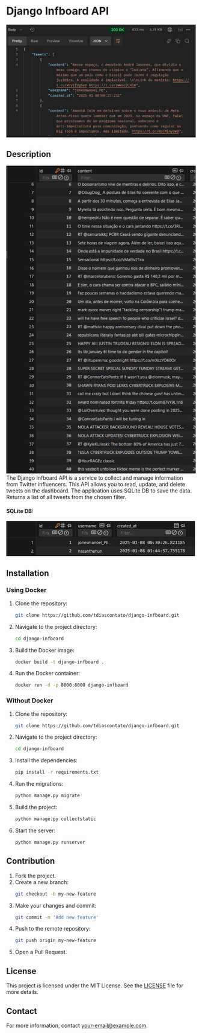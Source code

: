 # Django Infboard API

![alt text](public/screenone.png)

## Description
![alt text](public/screentwo.png)
The Django Infboard API is a service to collect and manage information from Twitter influencers. This API allows you to read, update, and delete tweets on the dashboard. The application uses SQLite DB to save the data.
Returns a list of all tweets from the chosen filter.

#### SQLite DB:
![alt text](public/screenthree.png)

## Installation
### Using Docker
1. Clone the repository:
    ```bash
    git clone https://github.com/tdiascontato/django-infboard.git
    ```
2. Navigate to the project directory:
    ```bash
    cd django-infboard
    ```
3. Build the Docker image:
    ```bash
    docker build -t django-infboard .
    ```
4. Run the Docker container:
    ```bash
    docker run -d -p 8000:8000 django-infboard
    ```

### Without Docker
1. Clone the repository:
    ```bash
    git clone https://github.com/tdiascontato/django-infboard.git
    ```
2. Navigate to the project directory:
    ```bash
    cd django-infboard
    ```
3. Install the dependencies:
    ```bash
    pip install -r requirements.txt
    ```
4. Run the migrations:
    ```bash
    python manage.py migrate
    ```
5. Build the project:
    ```bash
    python manage.py collectstatic
    ```
6. Start the server:
    ```bash
    python manage.py runserver
    ```


## Contribution
1. Fork the project.
2. Create a new branch:
    ```bash
    git checkout -b my-new-feature
    ```
3. Make your changes and commit:
    ```bash
    git commit -m 'Add new feature'
    ```
4. Push to the remote repository:
    ```bash
    git push origin my-new-feature
    ```
5. Open a Pull Request.

## License
This project is licensed under the MIT License. See the [LICENSE](LICENSE) file for more details.

## Contact
For more information, contact [your-email@example.com](mailto:your-email@example.com).
